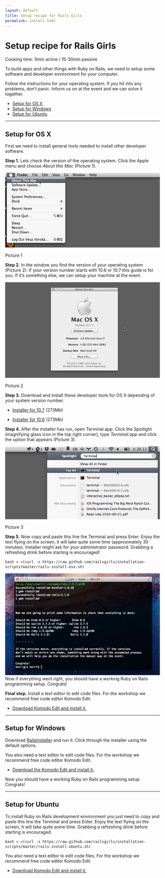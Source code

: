 ```yaml
---
layout: default
title: Setup recipe for Rails Girls
permalink: install.html
---
```


# Setup recipe for Rails Girls
<span class="muted">Cooking time: 5min active / 15-30min passive</span>

To build apps and other things with Ruby on Rails, we need to setup some software and developer environment for your computer.

Follow the instructions for your operating system. If you hit into any problems, don&#8217;t panic. Inform us on at the event and we can solve it together.

* [Setup for OS X](#setup_for_os_x)
* [Setup for Windows](#setup_for_windows)
* [Setup for Ubuntu](#setup_for_ubuntu)

<hr />

## Setup for OS X
 
First we need to install general tools needed to install other developer software.

**Step 1.** Lets check the version of the operating system. Click the Apple menu and choose *About this Mac* (Picture 1).

![Apple menu](./images/1.png "Apple menu")

Picture 1
        
 **Step 2.** In the window you find the version of your operating system (Picture 2). If your version number starts with 10.6 or 10.7 this guide is for you. If it&#8217;s something else, we can setup your machine at the event.

![About this Mac dialog](./images/2.png "About this Mac dialog")

Picture 2
 
**Step 3.** Download and install these developer tools for OS X depending of your system version number.
 
* [Installer for 10.7](https://github.com/downloads/kennethreitz/osx-gcc-installer/GCC-10.7-v2.pkg) <span class="muted">(273Mb)</span></li> 
 
* [Installer for 10.6](https://github.com/downloads/kennethreitz/osx-gcc-installer/GCC-10.6.pkg) <span class="muted">(273Mb)</span></li> 

**Step 4.** After the installer has run, open Terminal.app. Click the Spotlight (magnifying glass icon in the top right corner), type *Terminal.app* and click the option that appears (Picture 3).

![Spotlight](images/3.png "Spotlight")

Picture 3
 
**Step 5.** Now copy and paste this line the Terminal and press Enter. Enjoy the text flying on the screen, it will take quite some time (approximately 30 minutes). Installer might ask for your administrator password. Grabbing a refreshing drink before starting is encouraged!

<pre><code>bash &lt; &lt;(curl -s https://raw.github.com/railsgirls/installation-scripts/master/rails-install-osx.sh)</code></pre> 
        
 ![You've done it](images/complete.png "You've done it")
Now if everything went right, you should have a working Ruby on Rails programming setup. Congrats!
        
**Final step.** Install a text editor to edit code files. For the workshop we recommend free code editor Komodo Edit.

* [Download Komodo Edit and install it.](http://www.activestate.com/komodo-edit/downloads)

<hr />

## Setup for Windows
 
Download [RailsInstaller](http://rubyforge.org/frs/download.php/75346/railsinstaller-2.0.0.exe) and run it. Click through the installer using the default options.
 
You also need a text editor to edit code files. For the workshop we recommend free code editor Komodo Edit.

* [Download the Komodo Edit and install it.](http://www.activestate.com/komodo-edit/downloads)
 
Now you should have a working Ruby on Rails programming setup. Congrats!

<hr />

## Setup for Ubuntu

To install Ruby on Rails development environment you just need to copy and paste this line the Terminal and press Enter. Enjoy the text flying on the screen, it will take quite some time. Grabbing a refreshing drink before starting is encouraged.
 
<pre><code>bash &lt; &lt;(curl -s https://raw.github.com/railsgirls/installation-scripts/master/rails-install-ubuntu.sh)</code></pre> 

You also need a text editor to edit code files. For the workshop we recommend free code editor Komodo Edit.

* [Download Komodo Edit and install it.](http://www.activestate.com/komodo-edit/downloads)
